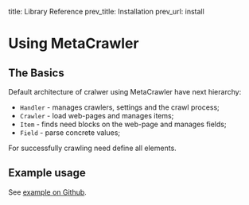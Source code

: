 title:      Library Reference
prev_title: Installation
prev_url:   install


# Using MetaCrawler #

## The Basics ##

Default architecture of cralwer using MetaCrawler have next hierarchy:

- `Handler` - manages crawlers, settings and the crawl process;
- `Crawler` - load web-pages and manages items;
- `Item` - finds need blocks on the web-page and manages fields;
- `Field` - parse concrete values;

For successfully crawling need define all elements.

## Example usage ##

See [example on Github](https://github.com/pyvim/metacrawler/tree/master/metacrawler/template).
